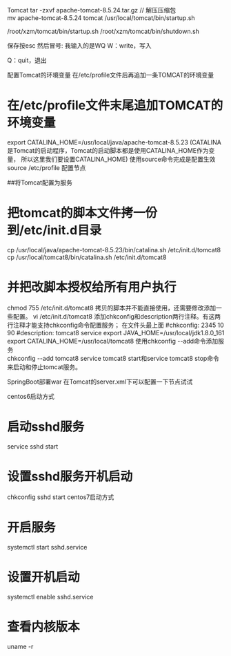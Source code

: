 
Tomcat
tar -zxvf apache-tomcat-8.5.24.tar.gz // 解压压缩包  
 mv apache-tomcat-8.5.24 tomcat
  /usr/local/tomcat/bin/startup.sh
  
  /root/xzm/tomcat/bin/startup.sh
  /root/xzm/tomcat/bin/shutdown.sh 
  
 保存按esc 然后冒号:
我输入的是WQ
W：write，写入

Q：quit，退出  


配置Tomcat的环境变量
在/etc/profile文件后再追加一条TOMCAT的环境变量
# 在/etc/profile文件末尾追加TOMCAT的环境变量
export CATALINA_HOME=/usr/local/java/apache-tomcat-8.5.23
(CATALINA是Tomcat的启动程序，Tomcat的启动脚本都是使用CATALINA_HOME作为变量，
所以这里我们要设置CATALINA_HOME)
使用source命令完成是配置生效
source /etc/profile
	配置节点
	  <Context path="" docBase="/xzm/tomcat/web/index.html"  reloadable="true" />

##将Tomcat配置为服务  

# 把tomcat的脚本文件拷一份到/etc/init.d目录
cp /usr/local/java/apache-tomcat-8.5.23/bin/catalina.sh /etc/init.d/tomcat8
cp /usr/local/tomcat8/bin/catalina.sh /etc/init.d/tomcat8
# 并把改脚本授权给所有用户执行
chmod 755 /etc/init.d/tomcat8
拷贝的脚本并不能直接使用，还需要修改添加一些配置。
vi /etc/init.d/tomcat8
添加chkconfig和description两行注释。有这两行注释才能支持chkconfig命令配置服务；
在文件头最上面
#chkconfig: 2345 10 90
#description: tomcat8 service
export JAVA_HOME=/usr/local/jdk1.8.0_161
export CATALINA_HOME=/usr/local/tomcat8
使用chkconfig --add命令添加服务	  
chkconfig --add tomcat8
service tomcat8 start和service tomcat8 stop命令来启动和停止tomcat服务。


SpringBoot部署war 
在Tomcat的server.xml下可以配置一下节点试试
<Context docBase="deom" path="" reloadable="false" source="org.eclipse.jst.jee.server:项目名"/>

centos6启动方式
# 启动sshd服务
service sshd start
# 设置sshd服务开机启动
chkconfig sshd start
centos7启动方式
# 开启服务
systemctl start sshd.service
# 设置开机启动
systemctl enable sshd.service

# 查看内核版本
uname -r 